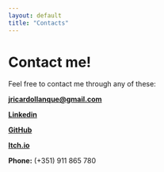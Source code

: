 ```yaml
---
layout: default
title: "Contacts"
---
```


<h1>Contact me!</h1>

<p>Feel free to contact me through any of these:</p>

<a href="mailto:joaoricardo@email.com"><strong>jricardollanque@gmail.com</strong></a>

<a href="https://www.linkedin.com/in/joao-ricardo-llanque-b3b693256/"><strong>Linkedin</strong></a>

<a href="https://www.linkedin.com/in/joao-ricardo-llanque-b3b693256/"><i class="github"></i><strong>GitHub</strong></a>

<a href="https://reddearc.itch.io/"><i class="gamepad"></i><strong>Itch.io</strong></a>

<strong>Phone:</strong> (+351) 911 865 780
